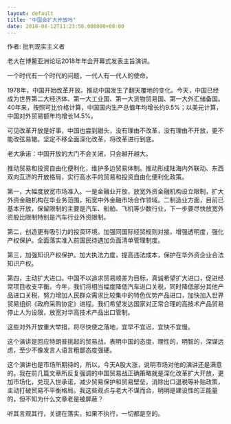 ```yaml
---
layout: default
title: "中国会扩大开放吗"
date: 2018-04-12T11:23:56.000000+08:00
---
```


作者: 批判现实主义者

老大在博鳌亚洲论坛2018年年会开幕式发表主旨演讲。

一个时代有一个时代的问题，一代人有一代人的使命。

1978年，中国开始改革开放。推动中国发生了翻天覆地的变化。今天，中国已经成为世界第二大经济体、第一大工业国、第一大货物贸易国、第一大外汇储备国。40年来，按照可比价格计算，中国国内生产总值年均增长约9.5%；以美元计算，中国对外贸易额年均增长14.5%。

可见改革开放是好事，中国也尝到甜头，没有理由不改革，没有理由不开放，更不能改弦易辙。坚定不移全面深化改革，将改革进行到底。

老大承诺：中国开放的大门不会关闭，只会越开越大。

推动贸易和投资自由化便利化，维护多边贸易体制。推动形成陆海内外联动、东西双向互济的开放格局，实行高水平的贸易和投资自由化便利化政策。

第一，大幅度放宽市场准入。一是金融业开放，放宽外资金融机构设立限制，扩大外资金融机构在华业务范围，拓宽中外金融市场合作领域。二制造业方面，目前已基本开放，保留限制的主要是汽车、船舶、飞机等少数行业，下一步要尽快放宽外资股比限制特别是汽车行业外资限制。

第二，创造更有吸引力的投资环境。加强同国际经贸规则对接，增强透明度，强化产权保护。全面落实准入前国民待遇加负面清单管理制度。

第三，加强知识产权保护。加大执法力度，提高违法成本，保护在华外资企业合法知识产权。

第四，主动扩大进口。中国不以追求贸易顺差为目标，真诚希望扩大进口，促进经常项目收支平衡。今年，我们将相当幅度降低汽车进口关税，同时降低部分其他产品进口关税，努力增加人民群众需求比较集中的特色优势产品进口，加快加入世界贸易组织《政府采购协定》进程。我们希望发达国家对正常合理的高技术产品贸易停止人为设限，放宽对华高技术产品出口管制。

这些对外开放重大举措，将尽快使之落地，宜早不宜迟，宜快不宜慢。

这个演讲是回应特朗普挑起的贸易战，表明中国的态度，理性的，明智的，深谋远虑，至少不像发言人语言粗鄙态度强硬。

这个演讲也是市场所期待的，所以，今天A股大涨，说明市场对他的演讲还是满意的。我在前几篇文章所反复强调的中国贸易战正确策略就是深化改革扩大开放，更加市场化，兑现入世承诺，减少贸易保护和贸易壁垒，消除出口退税等补贴政策，主动打破贸易不平衡格局。我这些观点与老大不谋而合，明明是建设性的正能量的，但不知为什么文章老是被屏蔽？

听其言观其行，关键在落实。如果不执行，一切都是空的。

